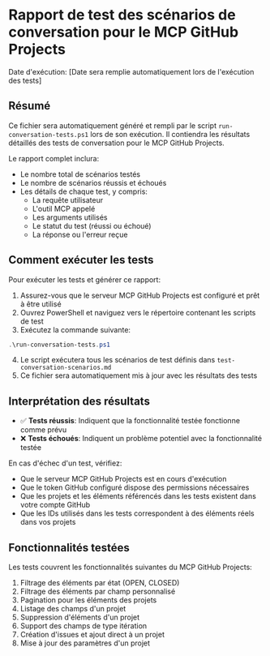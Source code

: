 # Rapport de test des scénarios de conversation pour le MCP GitHub Projects

Date d'exécution: [Date sera remplie automatiquement lors de l'exécution des tests]

## Résumé

Ce fichier sera automatiquement généré et rempli par le script `run-conversation-tests.ps1` lors de son exécution. Il contiendra les résultats détaillés des tests de conversation pour le MCP GitHub Projects.

Le rapport complet inclura:
- Le nombre total de scénarios testés
- Le nombre de scénarios réussis et échoués
- Les détails de chaque test, y compris:
  - La requête utilisateur
  - L'outil MCP appelé
  - Les arguments utilisés
  - Le statut du test (réussi ou échoué)
  - La réponse ou l'erreur reçue

## Comment exécuter les tests

Pour exécuter les tests et générer ce rapport:

1. Assurez-vous que le serveur MCP GitHub Projects est configuré et prêt à être utilisé
2. Ouvrez PowerShell et naviguez vers le répertoire contenant les scripts de test
3. Exécutez la commande suivante:

```powershell
.\run-conversation-tests.ps1
```

4. Le script exécutera tous les scénarios de test définis dans `test-conversation-scenarios.md`
5. Ce fichier sera automatiquement mis à jour avec les résultats des tests

## Interprétation des résultats

- ✅ **Tests réussis**: Indiquent que la fonctionnalité testée fonctionne comme prévu
- ❌ **Tests échoués**: Indiquent un problème potentiel avec la fonctionnalité testée

En cas d'échec d'un test, vérifiez:
- Que le serveur MCP GitHub Projects est en cours d'exécution
- Que le token GitHub configuré dispose des permissions nécessaires
- Que les projets et les éléments référencés dans les tests existent dans votre compte GitHub
- Que les IDs utilisés dans les tests correspondent à des éléments réels dans vos projets

## Fonctionnalités testées

Les tests couvrent les fonctionnalités suivantes du MCP GitHub Projects:

1. Filtrage des éléments par état (OPEN, CLOSED)
2. Filtrage des éléments par champ personnalisé
3. Pagination pour les éléments des projets
4. Listage des champs d'un projet
5. Suppression d'éléments d'un projet
6. Support des champs de type itération
7. Création d'issues et ajout direct à un projet
8. Mise à jour des paramètres d'un projet